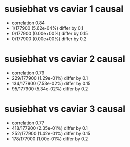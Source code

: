 # susiebhat vs caviar  1 causal

- correlation 0.84
- 1/177900 (5.62e-04%) differ by 0.1
- 0/177900 (0.00e+00%) differ by 0.15
- 0/177900 (0.00e+00%) differ by 0.2


# susiebhat vs caviar  2 causal

- correlation 0.79
- 229/177900 (1.29e-01%) differ by 0.1
- 134/177900 (7.53e-02%) differ by 0.15
- 95/177900 (5.34e-02%) differ by 0.2


# susiebhat vs caviar  3 causal

- correlation 0.77
- 418/177900 (2.35e-01%) differ by 0.1
- 252/177900 (1.42e-01%) differ by 0.15
- 178/177900 (1.00e-01%) differ by 0.2


